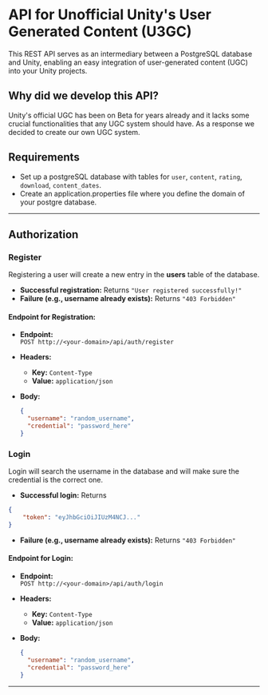 # API for Unofficial Unity's User Generated Content (U3GC)

This REST API serves as an intermediary between a PostgreSQL database and Unity, enabling an easy integration of user-generated content (UGC) into your Unity projects.

## Why did we develop this API?

Unity's official UGC has been on Beta for years already and it lacks some crucial functionalities that any UGC system should have. 
As a response we decided to create our own UGC system.

## Requirements

- Set up a postgreSQL database with tables for `user`, `content`, `rating`, `download`, `content_dates`. 
- Create an application.properties file where you define the domain of your postgre database.

---

## Authorization

### Register

Registering a user will create a new entry in the **users** table of the database.

- **Successful registration:** Returns `"User registered successfully!"`
- **Failure (e.g., username already exists):** Returns `"403 Forbidden"`

#### Endpoint for Registration:

- **Endpoint:**  
  `POST http://<your-domain>/api/auth/register`

- **Headers:**  
  - **Key:** `Content-Type`  
  - **Value:** `application/json`

- **Body:**
  ```json
  {
    "username": "random_username",
    "credential": "password_here"
  }


### Login

Login will search the username in the database and will make sure the credential is the correct one.

- **Successful login:** Returns 
```json
{
    "token": "eyJhbGciOiJIUzM4NCJ..."
}
```
- **Failure (e.g., username already exists):** Returns `"403 Forbidden"`

#### Endpoint for Login:

- **Endpoint:**  
  `POST http://<your-domain>/api/auth/login`

- **Headers:**  
  - **Key:** `Content-Type`  
  - **Value:** `application/json`

- **Body:**
  ```json
  {
    "username": "random_username",
    "credential": "password_here"
  }

---


